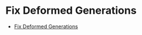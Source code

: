 # Fix Deformed Generations

- [Fix Deformed Generations](https://learnprompting.org/docs/image_prompting/fix_deformed_generations)
